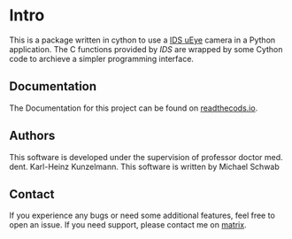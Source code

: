 # Intro 

This is a package written in cython to use a [IDS uEye](https://en.ids-imaging.com) camera in a Python application.
The C functions provided by *IDS* are wrapped by some Cython code to archieve a simpler programming interface.

## Documentation
The Documentation for this project can be found on [readthecods.io](http://cyueye.readthedocs.io/).

## Authors
This software is developed under the supervision of professor doctor med. dent. Karl-Heinz Kunzelmann.
This software is written by Michael Schwab

## Contact
If you experience any bugs or need some additional features, feel free to open an issue.
If you need support, please contact me on [matrix](https://matrix.to/#/#cyueye:matrix.org).


